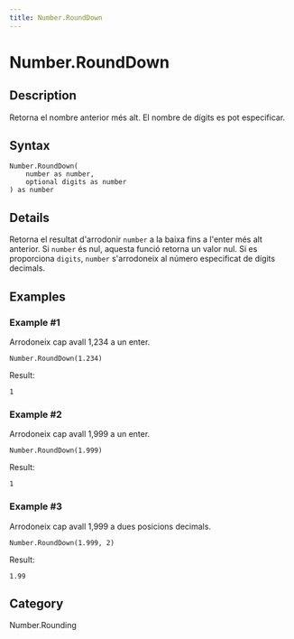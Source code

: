 ```yaml
---
title: Number.RoundDown
---
```


# Number.RoundDown


## Description

Retorna el nombre anterior més alt. El nombre de dígits es pot especificar.


## Syntax

```powerquery
Number.RoundDown(
    number as number,
    optional digits as number
) as number
```


## Details

Retorna el resultat d'arrodonir <code>number</code> a la baixa fins a l'enter més alt anterior. Si <code>number</code> és nul, aquesta funció retorna un valor nul.    Si es proporciona <code>digits</code>, <code>number</code> s'arrodoneix al número especificat de dígits decimals.  


## Examples

### Example #1 
Arrodoneix cap avall 1,234 a un enter.
```powerquery
Number.RoundDown(1.234)
```

Result: 
```powerquery
1
```


### Example #2 
Arrodoneix cap avall 1,999 a un enter.
```powerquery
Number.RoundDown(1.999)
```

Result: 
```powerquery
1
```


### Example #3 
Arrodoneix cap avall 1,999 a dues posicions decimals.
```powerquery
Number.RoundDown(1.999, 2)
```

Result: 
```powerquery
1.99
```




## Category
Number.Rounding
